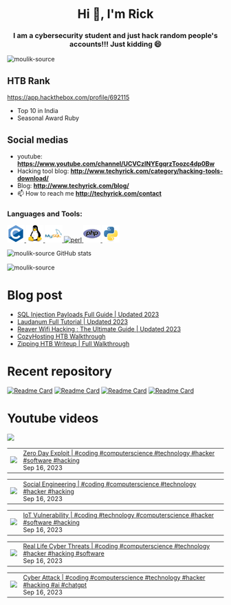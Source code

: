 <h1 align="center">Hi 👋, I'm Rick</h1>
<h3 align="center">I am a cybersecurity student and just hack random people's accounts!!! Just kidding 😄</h3>

<p align="left"> <img src="https://komarev.com/ghpvc/?username=moulik-source&label=Profile%20views&color=0e75b6&style=flat" alt="moulik-source" /> </p> 

## HTB Rank

https://app.hackthebox.com/profile/692115
- Top 10 in India
- Seasonal Award Ruby

## Social medias
- youtube: **https://www.youtube.com/channel/UCVCzINYEgqrzToozc4dp0Bw**
- Hacking tool blog: **http://www.techyrick.com/category/hacking-tools-download/**
- Blog: **http://www.techyrick.com/blog/**
- 📫 How to reach me **http://techyrick.com/contact**


<h3 align="left">Languages and Tools:</h3>
<p align="left"> <a href="https://www.cprogramming.com/" target="_blank"> <img src="https://raw.githubusercontent.com/devicons/devicon/master/icons/c/c-original.svg" alt="c" width="40" height="40"/> </a> <a href="https://www.linux.org/" target="_blank"> <img src="https://raw.githubusercontent.com/devicons/devicon/master/icons/linux/linux-original.svg" alt="linux" width="40" height="40"/> </a> <a href="https://www.mysql.com/" target="_blank"> <img src="https://raw.githubusercontent.com/devicons/devicon/master/icons/mysql/mysql-original-wordmark.svg" alt="mysql" width="40" height="40"/> </a> <a href="https://www.perl.org/" target="_blank"> <img src="https://api.iconify.design/logos-perl.svg" alt="perl" width="40" height="40"/> </a> <a href="https://www.php.net" target="_blank"> <img src="https://raw.githubusercontent.com/devicons/devicon/master/icons/php/php-original.svg" alt="php" width="40" height="40"/> </a> <a href="https://www.python.org" target="_blank"> <img src="https://raw.githubusercontent.com/devicons/devicon/master/icons/python/python-original.svg" alt="python" width="40" height="40"/> </a> </p>



![moulik-source GitHub stats](https://github-readme-stats.vercel.app/api?username=moulik-source&show_icons=true&theme=vision-friendly-dark)

<p><img align="center" src="https://github-readme-streak-stats.herokuapp.com/?user=moulik-source&theme=vision-friendly-dark" alt="moulik-source" /></p>

# Blog post
<!-- BLOG-POST-LIST:START -->
- [SQL Injection Payloads Full Guide | Updated 2023](https://techyrick.com/sql-injection-payload-tutorial/)
- [Laudanum Full Tutorial | Updated 2023](https://techyrick.com/laudanum-full-tutorial/)
- [Reaver Wifi Hacking : The Ultimate Guide | Updated 2023](https://techyrick.com/reaver-full-tutorial/)
- [CozyHosting HTB Walkthrough](https://techyrick.com/cozyhosting-htb-walkthrough/)
- [Zipping HTB Writeup | Full Walkthrough](https://techyrick.com/zipping-htb-writeup-full-walkthrough/)
<!-- BLOG-POST-LIST:END -->

# Recent repository 

[![Readme Card](https://github-readme-stats.vercel.app/api/pin/?username=moulik-source&repo=ddos&theme=outrun)](https://github.com/moulik-source/ddos) 
[![Readme Card](https://github-readme-stats.vercel.app/api/pin/?username=moulik-source&repo=port-scan&theme=outrun)](https://github.com/moulik-source/port-scan)
[![Readme Card](https://github-readme-stats.vercel.app/api/pin/?username=moulik-source&repo=moulik-source&theme=outrun)](https://github.com/moulik-source/moulik-source)
[![Readme Card](https://github-readme-stats.vercel.app/api/pin/?username=moulik-source&repo=hashmo&theme=outrun)](https://github.com/moulik-source/hashmo)

# Youtube videos

[<img src="https://img.shields.io/badge/-Subscribe-red?style=for-the-badge&logo=youtube&logoColor=white"/>](https://www.youtube.com/channel/UCVHmOOAGNcLK5k0i7G1gTrQ)

<!-- YOUTUBE:START --><table><tr><td><a href="https://www.youtube.com/watch?v=KCiOh3yzUKs"><img width="140px" src="https://i.ytimg.com/vi/KCiOh3yzUKs/mqdefault.jpg"></a></td>
<td><a href="https://www.youtube.com/watch?v=KCiOh3yzUKs">Zero Day Exploit |  #coding #computerscience #technology #hacker #software #hacking</a><br/>Sep 16, 2023</td></tr></table>
<table><tr><td><a href="https://www.youtube.com/watch?v=h2aqV4cg15M"><img width="140px" src="https://i.ytimg.com/vi/h2aqV4cg15M/mqdefault.jpg"></a></td>
<td><a href="https://www.youtube.com/watch?v=h2aqV4cg15M">Social Engineering |  #coding #computerscience #technology #hacker #hacking</a><br/>Sep 16, 2023</td></tr></table>
<table><tr><td><a href="https://www.youtube.com/watch?v=II8FLLs-Zpo"><img width="140px" src="https://i.ytimg.com/vi/II8FLLs-Zpo/mqdefault.jpg"></a></td>
<td><a href="https://www.youtube.com/watch?v=II8FLLs-Zpo">IoT Vulnerability |  #coding #technology #computerscience #hacker #software #hacking</a><br/>Sep 16, 2023</td></tr></table>
<table><tr><td><a href="https://www.youtube.com/watch?v=N7cvcVTXavc"><img width="140px" src="https://i.ytimg.com/vi/N7cvcVTXavc/mqdefault.jpg"></a></td>
<td><a href="https://www.youtube.com/watch?v=N7cvcVTXavc">Real Life Cyber Threats |  #coding #computerscience #technology #hacker #hacking  #software</a><br/>Sep 16, 2023</td></tr></table>
<table><tr><td><a href="https://www.youtube.com/watch?v=qF5Gg-4rW-g"><img width="140px" src="https://i.ytimg.com/vi/qF5Gg-4rW-g/mqdefault.jpg"></a></td>
<td><a href="https://www.youtube.com/watch?v=qF5Gg-4rW-g">Cyber Attack |  #coding #computerscience #technology #hacker #hacking #ai #chatgpt</a><br/>Sep 16, 2023</td></tr></table>
<!-- YOUTUBE:END -->

